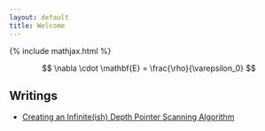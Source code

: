 ```yaml
---
layout: default
title: Welcome
---
```

{% include mathjax.html %}

$$ 
\nabla \cdot \mathbf{E} = \frac{\rho}{\varepsilon_0}
$$

## Writings
- [Creating an Infinite(ish) Depth Pointer Scanning Algorithm](writings/memory_scanner/pointer_scanner.html)

